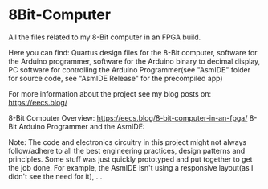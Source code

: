 # 8Bit-Computer
All the files related to my 8-Bit computer in an FPGA build.

Here you can find:
  Quartus design files for the 8-Bit computer, 
  software for the Arduino programmer, 
  software for the Arduino binary to decimal display,
  PC software for controlling the Arduino Programmer(see "AsmIDE" folder for source code, see "AsmIDE Release" for the precompiled app)
  
  For more information about the project see my blog posts on: https://eecs.blog/
  
  8-Bit Computer Overview: https://eecs.blog/8-bit-computer-in-an-fpga/
  8-Bit Arduino Programmer and the AsmIDE: 
  
  Note: 
    The code and electronics circuitry in this project might not always follow/adhere to all the best engineering practices, design patterns and principles.
    Some stuff was just quickly prototyped and put together to get the job done. 
    For example, the AsmIDE isn't using a responsive layout(as I didn't see the need for it), ...
     
